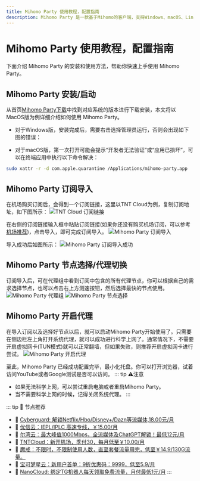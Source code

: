 ```yaml
---
title: Mihomo Party 使用教程，配置指南
description: Mihomo Party 是一款基于Mihomo的客户端，支持Windows、macOS、Linux等系统。下面介绍 Mihomo Party 的安装和使用方法，帮助你快速上手使用 Mihomo Party。
---
```


# Mihomo Party 使用教程，配置指南

下面介绍 Mihomo Party 的安装和使用方法，帮助你快速上手使用 Mihomo Party。

## Mihomo Party 安装/启动

从首页[Mihomo Party下载](/download.md)中找到对应系统的版本进行下载安装，本文将以MacOS版为例详细介绍如何使用 Mihomo Party。

- 对于Windows版，安装完成后，需要右击选择管理员运行，否则会出现如下图的错误：


- 对于macOS版，第一次打开可能会提示“开发者无法验证”或“应用已损坏”，可以在终端应用中执行以下命令解决：
```bash
sudo xattr -r -d com.apple.quarantine /Applications/mihomo-party.app
```

## Mihomo Party 订阅导入
在机场购买订阅后，会得到一个订阅链接，这里以TNT Cloud为例，复制订阅地址，如下图所示：
![TNT Cloud 订阅链接](/assets/tntcloud.png)

在右侧的订阅链接输入框中粘贴订阅链接(如果你还没有购买机场订阅，可以参考[机场推荐](/docs/recommendations.md))，点击导入，即可完成订阅导入。
![Mihomo Party 订阅导入](/assets/mihomo-party-subscribe.png)

导入成功后如图所示：
![Mihomo Party 订阅导入成功](/assets/mihomo-party-subscribe-success.png)


## Mihomo Party 节点选择/代理切换

订阅导入后，可在代理组中看到订阅中包含的所有代理节点，你可以根据自己的需求选择节点，也可以点击右上方测速按钮，然后选择最快的节点使用。
![Mihomo Party 代理组](/assets/mihomo-party-group.png)
![Mihomo Party 节点选择](/assets/mihomo-party-node.png)

## Mihomo Party 开启代理
在导入订阅以及选择好节点以后，就可以启动Mihomo Party开始使用了。只需要在侧边栏左上角打开系统代理，就可以成功进行科学上网了。通常情况下，不需要开启虚拟网卡(TUN模式)就可以正常翻墙，但如果失败，则推荐开启虚拟网卡进行尝试。
![Mihomo Party 开启代理](/assets/mihomo-party-enable.png)

至此，Mihomo Party 已经成功配置完毕，最小化托盘。你可以打开浏览器，试着访问YouTube或者Google测试是否可以访问。
::: tip ⚠️注意
- 如果无法科学上网，可以尝试重启电脑或者重启Mihomo Party。
- 当不需要科学上网的时候，记得关闭系统代理。
:::

::: tip 🎉 节点推荐
- 🚀 [Cyberguard: 解锁Netflix/Hbo/Disney+/Dazn等流媒体,18.00元/月](https://www.cyberguard.best/#/register?code=XsreC0T5)
- 🚀 [优信云：IEPL/IPLC 高速专线，￥15.00/月](https://www.优信云.com/#/register?code=JRtE5uIV)<br>
- 🚀 [尔湾云：最大峰值1000Mbps，全流媒体及ChatGPT解锁！最低12元/月](https://erwan6.net/auth/register?code=BoObCd)<br>
- 🚀 [TNTCloud：新开机场，季付30，每月低至￥10.00/月](https://haibing822.tntvipaff.cc/#/register?code=GtjJVgml)<br>
- 🚀 [魔戒：不限时，不限制使用人数，直至套餐流量用完，低至￥14.9/130G流量。](https://mojie.app/#/register?code=sSdtPtLo)<br>
- 🚀 [宝可梦星云：新用户首单：9折优惠码：9999，低至5.9/月 ](https://love.521pokemon.com/register?code=56ERkkxp)
- 🚀 [NanoCloud: 绑定TG机器人每天领取免费流量，月付最低1元/月](https://edu.uodoo.bid/auth/register?code=JMiOQDHf)
:::